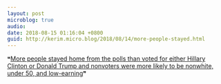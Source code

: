 ```yaml
---
layout: post
microblog: true
audio: 
date: 2018-08-15 01:16:04 +0800
guid: http://kerim.micro.blog/2018/08/14/more-people-stayed.html
---
```

❝[More people stayed home from the polls than voted for either Hillary Clinton or Donald Trump and nonvoters were more likely to be nonwhite, under 50, and low-earning](https://boingboing.net/2018/08/14/president-elizabeth-warren.html)❞ 
